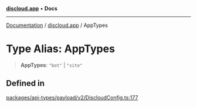 [**discloud.app**](../README.md) • **Docs**

***

[Documentation](../../packages.md) / [discloud.app](../README.md) / AppTypes

# Type Alias: AppTypes

> **AppTypes**: `"bot"` \| `"site"`

## Defined in

[packages/api-types/payload/v2/DiscloudConfig.ts:177](https://github.com/discloud/discloud.app/blob/e957c12968777c01a56e127121040f7eaaf9b803/packages/api-types/payload/v2/DiscloudConfig.ts#L177)
